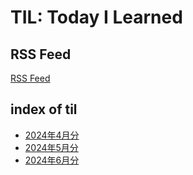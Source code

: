 # TIL: Today I Learned

## RSS Feed

[RSS Feed](https://atsushifx.github.io/til/rss/feeds.xml)

## index of til

- [2024年4月分](2024/2024-04)
- [2024年5月分](2024/2024-05)
- [2024年6月分](2024/2024-06)
